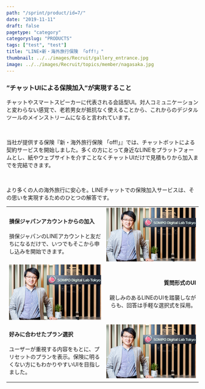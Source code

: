 ```yaml
---
path: "/sprint/product/id=7/"
date: "2019-11-11"
draft: false
pagetype: "category"
categoryslug: "PRODUCTS"
tags: ["test", "test"]
title: "LINE×新・海外旅行保険 「off!」"
thumbnail: ../../images/Recruit/gallery_entrance.jpg
image: ../../images/Recruit/topics/member/nagasaka.jpg
---
```


<h3>”チャットUIによる保険加入”が実現すること</h3>

チャットやスマートスピーカーに代表される会話型UI。対人コミュニケーションと変わらない感覚で、老若男女が抵抗なく使えることから、これからのデジタルツールのメインストリームになると言われています。
<p style="white-space: pre-wrap;"> </p>

当社が提供する保険『新・海外旅行保険 「off!」』では、チャットボットによる契約サービスを開始しました。多くの方にとって身近なLINEをプラットフォームとし、紙やウェブサイトを介すことなくチャットUIだけで見積もりから加入までを完結できます。
<p style="white-space: pre-wrap;"> </p>

より多くの人の海外旅行に安心を。LINEチャットでの保険加入サービスは、その思いを実現するためのひとつの解答です。

|||
|---|---:|
|<h4>損保ジャパンアカウントからの加入</h4><p>損保ジャパンのLINEアカウントと友だちになるだけで、いつでもそこから申し込みを開始できます。</p>|![画像](../../images/Recruit/topics/member/nagasaka.jpg) |
|![画像](../../images/Recruit/topics/member/nagasaka.jpg) |<h4>質問形式のUI</h4><p>親しみのあるLINEのUIを踏襲しながらも、回答は手軽な選択式を採用。</p>|
|<h4>好みに合わせたプラン選択</h4><p>ユーザーが重視する内容をもとに、プリセットのプランを表示。保険に明るくない方にもわかりやすいUIを目指しました。</p>|![画像](../../images/Recruit/topics/member/nagasaka.jpg) |
